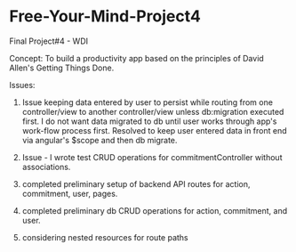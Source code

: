 # Free-Your-Mind-Project4

Final Project#4 - WDI

Concept:
To build a productivity app based on the principles of David Allen's Getting Things Done.

Issues:
1. Issue keeping data entered by user to persist while routing from one controller/view to another controller/view unless db:migration executed first.
I do not want data migrated to db until user works through app's work-flow process first.
Resolved to keep user entered data in front end via angular's $scope and then db migrate.

2. Issue - I wrote test CRUD operations for commitmentController without associations.

3. completed preliminary setup of backend API routes for action, commitment, user, pages.

4. completed preliminary db CRUD operations for action, commitment, and user.

5. considering nested resources for route paths


